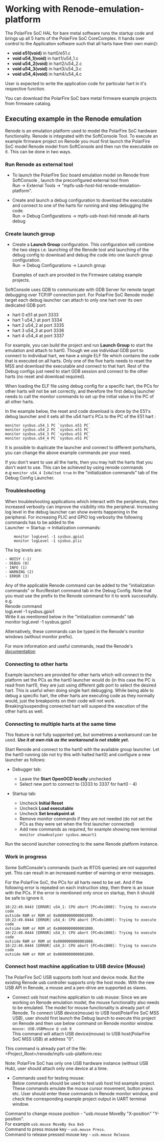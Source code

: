 # Working with Renode-emulation-platform

The PolarFire SoC HAL for bare metal software runs the startup code and brings 
up all 5 harts of the PolarFire SoC CoreComplex. It hands over control to the 
Application software such that all harts have their own main():

- **void e51(void)**   in hart0/e51.c
- **void u54_1(void)** in hart1/u54_1.c
- **void u54_2(void)** in hart2/u54_2.c
- **void u54_3(void)** in hart3/u54_3.c
- **void u54_4(void)** in hart4/u54_4.c

User is expected to write the application code for particular hart in it's 
respective function. 

You can download the PolarFire SoC bare metal firmware example projects from 
firmware catalog.

## Executing example in the Renode emulation
Renode is an emulation platform used to model the PolarFire SoC hardware
functionality. Renode is integrated with the SoftConsole Tool. To execute an 
example firmware project on Renode you must first launch the PolarFire SoC model 
Renode model from SoftConsole and then run the executable on it.
This can be done in two ways.

### Run Renode as external tool
* To launch the PolarFire Soc board emulation model on Renode from 
  SoftConsole , launch the preconfigured external tool from   
       Run -> External Tools -> "mpfs-usb-host-hid renode-emulation-platform". 
       
* Create and launch a debug configuration to download the executable and 
  connect to one of the harts for running and step debugging the code.   
        Run -> Debug Configurations -> mpfs-usb-host-hid renode all-harts debug
        
### Create launch group
* Create a **Launch Group** configuration. This configuration will combine the 
  two steps i.e. launching of the Renode tool and launching of the debug 
  config to download and debug the code into one launch group configuration.  
            Run -> Debug Configurations -> Launch group
    
  Examples of each are provided in the Firmware catalog example projects.

SoftConsole uses GDB to communicate with GDB Server for remote target debugging
over TCP/IP connection port.
For PolarFire SoC Renode model target each debug launcher can attach to only 
one hart over its own dedicated GDB port:

- hart 0 e51   at port 3333
- hart 1 u54_1 at port 3334
- hart 2 u54_2 at port 3335
- hart 3 u54_3 at port 3336
- hart 4 u54_4 at port 3337

For example, you can build the project and run **Launch Group** to start the 
emulation and attach to hart0. 
Though we use individual GDB port to connect to individual hart, we have a 
single ELF file which contains the code that is executed on all harts. Only one 
of the five harts needs to reset the MSS and download the executable and connect
to that hart. Rest of the Debug configs just need to start GDB session and 
connect to the other harts (no reset and download required).

When loading the ELF file using debug config for a specific hart, the PCs for 
other harts will not be set correctly, and therefore the first debug launcher 
needs to call the monitor commands to set up the initial value in the PC of all
other harts.
 
In the example below, the reset and code download is done by the E51's debug 
launcher and it sets all the u54 hart's PCs to the PC of the E51 hart :

    monitor sysbus.u54_1 PC `sysbus.e51 PC`
    monitor sysbus.u54_2 PC `sysbus.e51 PC`
    monitor sysbus.u54_3 PC `sysbus.e51 PC`
    monitor sysbus.u54_4 PC `sysbus.e51 PC`

It is possible to duplicate the launcher and connect to different ports/harts,
you can change the above example commands per your need.

If you don't want to use all the harts, then you may halt the harts that you
don't want to use. This can be achieved by using renode commands   
e.g `monitor u54_4 IsHalted true` in the "initialization commands" tab of the 
Debug Config Launcher.

### Troubleshooting
When troubleshooting applications which interact with the peripherals, then 
increased verbosity can improve the visibility into the peripheral. Increasing 
log level in the debug launcher can show events happening in the peripheral. 
For increasing PLIC and GPIO log verbosity the following commands has to be 
added to the   
    Launcher -> Startup -> Initialization commands:
```
    monitor logLevel -1 sysbus.gpio1
    monitor logLevel -1 sysbus.plic
```

The log levels are:

    - NOISY (-1)
    - DEBUG (0)
    - INFO (1)
    - WARNING (2)
    - ERROR (3)

Any of the applicable Renode command can be added to the "initialization
commands" or Run/Restart command tab in the Debug Config. Note that you must use
the prefix <monitor> to the Renode command for it to work successfully.   
e.g.    
Renode command      
    logLevel -1 sysbus.gpio1   
Write it as mentioned below in the "initialization commands" tab      
    monitor logLevel -1 sysbus.gpio1   
   
Alternatively, these commands can be typed in the Renode's monitor windows 
(without monitor prefix).

For more information and useful commands, read the Renode's
[documentation](https://renode.readthedocs.io/en/latest/)


### Connecting to other harts

Example launchers are provided for other harts which will connect to the 
platform set the PCs as the hart0 launcher would do (in this case the PC is 
read from hart1), they are just using different gdb port to select the desired 
hart. This is useful when doing single hart debugging. While being able to debug
a specific hart, the other harts are executing code as they normally would, 
just the breakpoints on their code will not work. Breaking/suspending connected 
hart will suspend the execution of the other harts as well.

### Connecting to multiple harts at the same time

This feature is not fully supported yet, but sometimes a workaround can be used.
***Use it at own risk as the workaround is not stable yet.***

Start Renode and connect to the hart0 with the available group launcher. Let the 
hart0 running (do not try this with halted hart0) and configure a new launcher 
as follows:

- Debugger tab:
    - Leave the **Start OpenOCD locally** unchecked
    - Select new port to connect to (3333 to 3337 for hart0 - 4)

- Startup tab:
    - Uncheck **Initial Reset**
    - Uncheck **Load executable**
    - Uncheck **Set breakpoint at**
    - Remove monitor commands if they are not needed (do not set the PCs as they 
    were set when the first launcher connected)
    - Add new commands as required, for example showing new terminal 
    `monitor showAnalyzer sysbus.mmuart1`

Run the second launcher connecting to the same Renode platform instance.


### Work in progress
Some SoftConsole's commands (such as RTOS queries) are not supported yet. This 
can result in an increased number of warning or error messages. 

For the PolarFire SoC, the PCs for all harts need to be set. And if the 
following error is repeated on each instruction step, then there is an issue 
with the PCs. If the error is mentioned only once on startup, then it should be 
safe to ignore it.

```
10:22:49.0443 [ERROR] u54_1: CPU abort [PC=0x1000]: Trying to execute code 
outside RAM or ROM at 0x0000000000001000.
10:22:49.0444 [ERROR] u54_4: CPU abort [PC=0x1000]: Trying to execute code 
outside RAM or ROM at 0x0000000000001000.
10:22:49.0444 [ERROR] u54_3: CPU abort [PC=0x1000]: Trying to execute code 
outside RAM or ROM at 0x0000000000001000.
10:22:49.0444 [ERROR] u54_2: CPU abort [PC=0x1000]: Trying to execute code 
outside RAM or ROM at 0x0000000000001000.
```
### Connect host machine application to USB device (Mouse)

The PolarFire SoC USB supports both host and device mode. But the existing 
Renode usb controller supports only the host mode. With the new USB API in 
Renode, a mouse and a pen-drive are supported as slaves.

- Connect usb host machine application to usb mouse:
Since we are working on Renode emulation model, the mouse functionality also 
needs to be emulated. The model for mouse functionality is already part of 
Renode. To connect USB device(mouse) to USB host(PolarFire SoC MSS USB), user 
should first launch the Debug launch to execute this project on Renode and then 
use below command on Renode monitor window.  
    `mouse: USB.USBMouse @ usb 0`  
This command will attach USB device(mouse) to USB host(PolarFire SoC MSS USB) at 
address "0".

This command is already part of the file:  
    <Project_Root>/renode/mpfs-usb-platform.resc

Note: PolarFire SoC has only one USB hardware instance (without USB Hub), user 
     should attach only one device at a time.
     
- Commands used for testing mouse:  
Below commands should be used to test usb host hid example project. These 
commands emulate the mouse cursor movement, button press etc. User should enter 
these commands in Renode monitor window, and check the corresponding example 
project output in UART terminal window.

Command to change mouse position     - "usb.mouse MoveBy "X-position" "Y-position".  
                                       For example `usb.mouse MoveBy 0xa 0xb`  
Command to press mouse key           - `usb.mouse Press`.  
Command to release pressed mouse key - `usb.mouse Release`.
